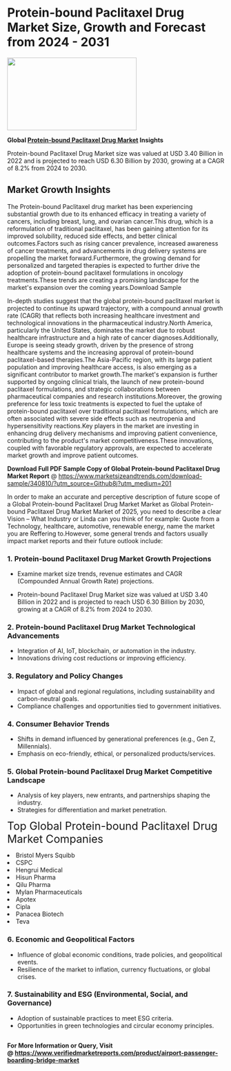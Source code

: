 <H1>Protein-bound Paclitaxel Drug Market Size, Growth and Forecast from 2024 - 2031</H1><img class="aligncenter size-medium wp-image-584254" src="https://thirdeyenews.in/wp-content/uploads/2024/09/Global-Market-Research-300x168.jpeg" alt="" width="300" height="168" /><p><strong>Global&nbsp;<a href="https://www.marketsizeandtrends.com/download-sample/340810/?utm_source=Github8j?utm_medium=201">Protein-bound Paclitaxel Drug Market</a> Insights</strong></p><p>Protein-bound Paclitaxel Drug Market size was valued at USD 3.40 Billion in 2022 and is projected to reach USD 6.30 Billion by 2030, growing at a CAGR of 8.2% from 2024 to 2030.</p><p><h2>Market Growth Insights</h2> <p>The Protein-bound Paclitaxel drug market has been experiencing substantial growth due to its enhanced efficacy in treating a variety of cancers, including breast, lung, and ovarian cancer.This drug, which is a reformulation of traditional paclitaxel, has been gaining attention for its improved solubility, reduced side effects, and better clinical outcomes.Factors such as rising cancer prevalence, increased awareness of cancer treatments, and advancements in drug delivery systems are propelling the market forward.Furthermore, the growing demand for personalized and targeted therapies is expected to further drive the adoption of protein-bound paclitaxel formulations in oncology treatments.These trends are creating a promising landscape for the market's expansion over the coming years.Download Sample </p> <p>In-depth studies suggest that the global protein-bound paclitaxel market is projected to continue its upward trajectory, with a compound annual growth rate (CAGR) that reflects both increasing healthcare investment and technological innovations in the pharmaceutical industry.North America, particularly the United States, dominates the market due to robust healthcare infrastructure and a high rate of cancer diagnoses.Additionally, Europe is seeing steady growth, driven by the presence of strong healthcare systems and the increasing approval of protein-bound paclitaxel-based therapies.The Asia-Pacific region, with its large patient population and improving healthcare access, is also emerging as a significant contributor to market growth.The market's expansion is further supported by ongoing clinical trials, the launch of new protein-bound paclitaxel formulations, and strategic collaborations between pharmaceutical companies and research institutions.Moreover, the growing preference for less toxic treatments is expected to fuel the uptake of protein-bound paclitaxel over traditional paclitaxel formulations, which are often associated with severe side effects such as neutropenia and hypersensitivity reactions.Key players in the market are investing in enhancing drug delivery mechanisms and improving patient convenience, contributing to the product's market competitiveness.These innovations, coupled with favorable regulatory approvals, are expected to accelerate market growth and improve patient outcomes.</p><p><span class=""><strong>Download Full PDF Sample Copy of Global Protein-bound Paclitaxel Drug Market Report</strong> @ <a href="https://www.marketsizeandtrends.com/download-sample/340810/?utm_source=Github8j?utm_medium=201" target="_blank">https://www.marketsizeandtrends.com/download-sample/340810/?utm_source=Github8j?utm_medium=201</a></span></p><p>In order to make an accurate and perceptive description of future scope of a Global&nbsp;Protein-bound Paclitaxel Drug Market Market as Global&nbsp;Protein-bound Paclitaxel Drug Market Market of 2025, you need to describe a clear Vision &ndash; What Industry or Linda can you think of for example: Quote from a Technology, healthcare, automotive, renewable energy, name the market you are Reffering to.However, some general trends and factors usually impact market reports and their future outlook include:</p><h3>1.&nbsp;<strong>Protein-bound Paclitaxel Drug Market Growth Projections</strong></h3><ul><li>Examine market size trends, revenue estimates and CAGR (Compounded Annual Growth Rate) projections.</li><li><p>Protein-bound Paclitaxel Drug Market size was valued at USD 3.40 Billion in 2022 and is projected to reach USD 6.30 Billion by 2030, growing at a CAGR of 8.2% from 2024 to 2030.</p></li></ul><h3>2.&nbsp;<strong>Protein-bound Paclitaxel Drug Market Technological Advancements</strong></h3><ul><li>Integration of AI, IoT, blockchain, or automation in the industry.</li><li>Innovations driving cost reductions or improving efficiency.</li></ul><h3>3.&nbsp;<strong>Regulatory and Policy Changes</strong></h3><ul><li>Impact of global and regional regulations, including sustainability and carbon-neutral goals.</li><li>Compliance challenges and opportunities tied to government initiatives.</li></ul><h3>4.&nbsp;<strong>Consumer Behavior Trends</strong></h3><ul><li>Shifts in demand influenced by generational preferences (e.g., Gen Z, Millennials).</li><li>Emphasis on eco-friendly, ethical, or personalized products/services.</li></ul><h3>5.&nbsp;<strong>Global Protein-bound Paclitaxel Drug Market Competitive Landscape</strong></h3><ul><li>Analysis of key players, new entrants, and partnerships shaping the industry.</li><li>Strategies for differentiation and market penetration.</li></ul><p data-pm-slice="1 1 []"><span style="color: inherit; font-family: inherit; font-size: 25px;">Top Global Protein-bound Paclitaxel Drug Market Companies</span></p><div class="" data-test-id=""><p><li>Bristol Myers Squibb</li><li> CSPC</li><li> Hengrui Medical</li><li> Hisun Pharma</li><li> Qilu Pharma</li><li> Mylan Pharmaceuticals</li><li> Apotex</li><li> Cipla</li><li> Panacea Biotech</li><li> Teva</li></p></div><h3>6.&nbsp;<strong>Economic and Geopolitical Factors</strong></h3><ul><li>Influence of global economic conditions, trade policies, and geopolitical events.</li><li>Resilience of the market to inflation, currency fluctuations, or global crises.</li></ul><h3>7.&nbsp;<strong>Sustainability and ESG (Environmental, Social, and Governance)</strong></h3><ul><li>Adoption of sustainable practices to meet ESG criteria.</li><li>Opportunities in green technologies and circular economy principles.</li></ul><h2><strong style="font-size: 14px;">For More Information or Query, Visit @&nbsp;</strong><a style="background-color: #ffffff; font-size: 14px;" href="https://www.marketsizeandtrends.com/report/protein-bound-paclitaxel-drug-market/" target="_blank">https://www.verifiedmarketreports.com/product/airport-passenger-boarding-bridge-market</a></h2>